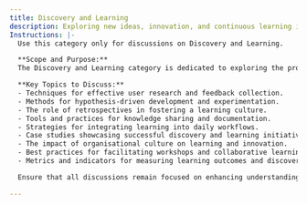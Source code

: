 ```yaml
---
title: Discovery and Learning
description: Exploring new ideas, innovation, and continuous learning in product and software development.
Instructions: |-
  Use this category only for discussions on Discovery and Learning.

  **Scope and Purpose:**  
  The Discovery and Learning category is dedicated to exploring the processes and methodologies that facilitate understanding, experimentation, and knowledge acquisition within Agile frameworks, DevOps practices, and business agility. This category aims to foster a culture of continuous improvement and innovation by sharing insights, techniques, and experiences that enhance learning and discovery in teams and organisations.

  **Key Topics to Discuss:**
  - Techniques for effective user research and feedback collection.
  - Methods for hypothesis-driven development and experimentation.
  - The role of retrospectives in fostering a learning culture.
  - Tools and practices for knowledge sharing and documentation.
  - Strategies for integrating learning into daily workflows.
  - Case studies showcasing successful discovery and learning initiatives.
  - The impact of organisational culture on learning and innovation.
  - Best practices for facilitating workshops and collaborative learning sessions.
  - Metrics and indicators for measuring learning outcomes and discovery effectiveness.

  Ensure that all discussions remain focused on enhancing understanding and promoting a culture of learning within Agile and DevOps environments.

---
```



